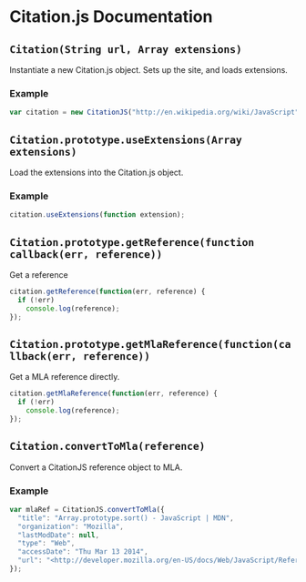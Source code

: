 Citation.js Documentation
==========

## `Citation(String url, Array extensions)`

Instantiate a new Citation.js object.  Sets up the site, and loads extensions.

### Example

```JavaScript
var citation = new CitationJS("http://en.wikipedia.org/wiki/JavaScript");
```

## `Citation.prototype.useExtensions(Array extensions)`

Load the extensions into the Citation.js object.

### Example

```JavaScript
citation.useExtensions(function extension);
```

## `Citation.prototype.getReference(function callback(err, reference))`

Get a reference

```JavaScript
citation.getReference(function(err, reference) {
  if (!err)
    console.log(reference);
});
```

## `Citation.prototype.getMlaReference(function(callback(err, reference))`

Get a MLA reference directly.

```JavaScript
citation.getMlaReference(function(err, reference) {
  if (!err)
    console.log(reference);
});
```

## `Citation.convertToMla(reference)`

Convert a CitationJS reference object to MLA.

### Example

```JavaScript
var mlaRef = CitationJS.convertToMla({
  "title": "Array.prototype.sort() - JavaScript | MDN",
  "organization": "Mozilla",
  "lastModDate": null,
  "type": "Web",
  "accessDate": "Thu Mar 13 2014",
  "url": "<http://developer.mozilla.org/en-US/docs/Web/JavaScript/Reference/Global_Objects/Array/sort>"
});
```